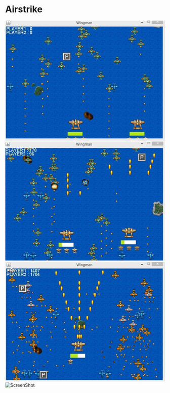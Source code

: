 Airstrike
=========
![ScreenShot](wingman1.jpg)
![ScreenShot](wingman2.jpg)
![ScreenShot](wingman3.jpg)
![ScreenShot](wingman4.jpg)

